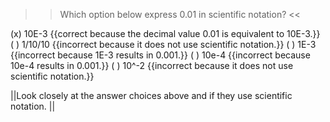 >>Which option below express 0.01 in scientific notation? <<

(x) 10E-3 {{correct because the decimal value 0.01 is equivalent to 10E-3.}}
( ) 1/10/10 {{incorrect because it does not use scientific notation.}}
( ) 1E-3 {{incorrect because 1E-3 results in 0.001.}}
( ) 10e-4 {{incorrect because 10e-4 results in 0.001.}}
( ) 10^-2 {{incorrect because it does not use scientific notation.}}

||Look closely at the answer choices above and if they use scientific notation. ||
